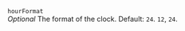 <tr>
    <td>
        <code>hourFormat</code>
        <br />
        <em>Optional</em> The format of the clock. Default: <code>24</code>.
    </td>
    <td><code>12</code>, <code>24</code>.</td>
</tr>